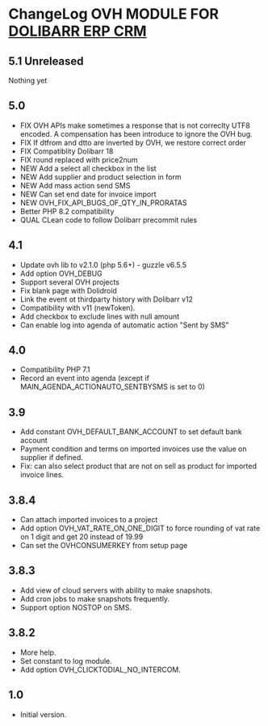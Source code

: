 # ChangeLog OVH MODULE FOR <a href="https://www.dolibarr.org">DOLIBARR ERP CRM</a>


## 5.1 Unreleased

Nothing yet

## 5.0

* FIX OVH APIs make sometimes a response that is not correclty UTF8 encoded. A compensation has been introduce to ignore the OVH bug.
* FIX If dtfrom and dtto are inverted by OVH, we restore correct order
* FIX Compatiblity Dolibarr 18
* FIX round replaced with price2num
* NEW Add a select all checkbox in the list
* NEW Add supplier and product selection in form
* NEW Add mass action send SMS
* NEW Can set end date for invoice import
* NEW OVH_FIX_API_BUGS_OF_QTY_IN_PRORATAS
* Better PHP 8.2 compatibility
* QUAL CLean code to follow Dolibarr precommit rules

## 4.1

* Update ovh lib to v2.1.0 (php 5.6+) - guzzle v6.5.5
* Add option OVH_DEBUG
* Support several OVH projects
* Fix blank page with Dolidroid
* Link the event ot thirdparty history with Dolibarr v12 
* Compatibility with v11 (newToken).
* Add checkbox to exclude lines with null amount
* Can enable log into agenda of automatic action "Sent by SMS"

## 4.0

* Compatibility PHP 7.1
* Record an event into agenda (except if MAIN_AGENDA_ACTIONAUTO_SENTBYSMS is set to 0)

## 3.9

* Add constant OVH_DEFAULT_BANK_ACCOUNT to set default bank account
* Payment condition and terms on imported invoices use the value on supplier if defined.
* Fix: can also select product that are not on sell as product for imported invoice lines.

## 3.8.4

* Can attach imported invoices to a project
* Add option OVH_VAT_RATE_ON_ONE_DIGIT to force rounding of vat rate on 1 digit and get 20 instead of 19.99
* Can set the OVHCONSUMERKEY from setup page

## 3.8.3

* Add view of cloud servers with ability to make snapshots.
* Add cron jobs to make snapshots frequently.
* Support option NOSTOP on SMS.

## 3.8.2

* More help.
* Set constant to log module.
* Add option OVH_CLICKTODIAL_NO_INTERCOM.

## 1.0

* Initial version.
